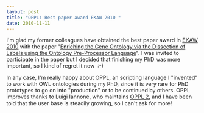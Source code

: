 ```yaml
---
layout: post
title: "OPPL: Best paper award EKAW 2010 "
date: 2010-11-11
---
```


I'm glad my former colleagues have obtained the best paper award in <a href="http://ekaw2010.inesc-id.pt/awards.html">EKAW 2010</a> with the paper "<a href="http://miuras.inf.um.es/~mfoppl/">Enriching the Gene Ontology via the Dissection of Labels using the Ontology Pre-Processor Language</a>". I was invited to participate in the paper but I decided that finishing my PhD was more important, so I kind of regret it now  :-)

In any case, I'm really happy about OPPL, an scripting language I "invented" to work with OWL ontologies during my PhD, since it is very rare for PhD prototypes to go on into "production" or to be continued by others. OPPL improves thanks to Luigi Iannone, who maintains <a href="http://oppl2.sourceforge.net/">OPPL 2</a>, and I have been told that the user base is steadily growing, so I can't ask for more!

&nbsp;
